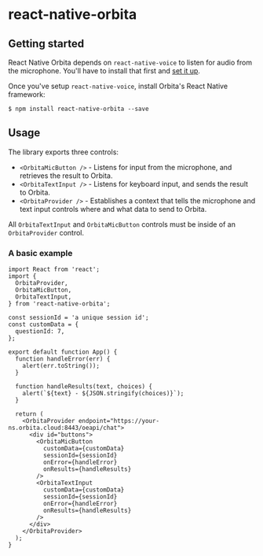 
# react-native-orbita

## Getting started

React Native Orbita depends on `react-native-voice` to listen for audio from the microphone. You'll have to install that first and [set it up](https://github.com/wenkesj/react-native-voice). 

Once you've setup `react-native-voice`, install Orbita's React Native framework:

`$ npm install react-native-orbita --save`

## Usage

The library exports three controls:

- `<OrbitaMicButton />` - Listens for input from the microphone, and retrieves the result to Orbita. 
- `<OrbitaTextInput />` - Listens for keyboard input, and sends the result to Orbita.
- `<OrbitaProvider />` - Establishes a context that tells the microphone and text input controls where and what data to send to Orbita. 

All `OrbitaTextInput` and `OrbitaMicButton` controls must be inside of an `OrbitaProvider` control. 

### A basic example

```
import React from 'react';
import {
  OrbitaProvider,
  OrbitaMicButton,
  OrbitaTextInput,
} from 'react-native-orbita';

const sessionId = 'a unique session id';
const customData = {
  questionId: 7,
};

export default function App() {
  function handleError(err) {
    alert(err.toString());
  }

  function handleResults(text, choices) {
    alert(`${text} - ${JSON.stringify(choices)}`);
  }

  return (
    <OrbitaProvider endpoint="https://your-ns.orbita.cloud:8443/oeapi/chat">
      <div id="buttons">
        <OrbitaMicButton
          customData={customData}
          sessionId={sessionId}
          onError={handleError}
          onResults={handleResults}
        />
        <OrbitaTextInput
          customData={customData}
          sessionId={sessionId}
          onError={handleError}
          onResults={handleResults}
        />
      </div>
    </OrbitaProvider>
  );
}
```
